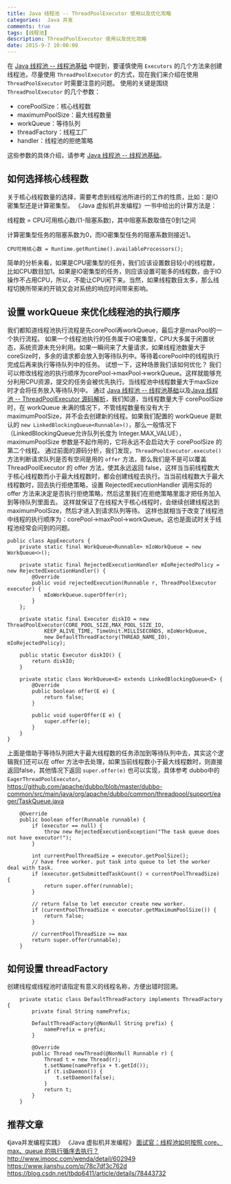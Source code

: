 ```yaml
---
title: Java 线程池 -- ThreadPoolExecutor 使用以及优化攻略
categories:  Java 并发
comments: true
tags: [线程池]
description: ThreadPoolExecutor 使用以及优化攻略
date: 2015-9-7 10:00:00
---
```


在 [Java 线程池 -- 线程池基础](http://www.heqiangfly.com/2015/09/01/java-thread-thread-pool-basic/) 中提到，要谨慎使用 `Executors` 的几个方法来创建线程池，尽量使用 `ThreadPoolExecutor` 的方式，现在我们来介绍在使用 `ThreadPoolExecutor` 时需要注意的问题。
使用的关键是围绕 `ThreadPoolExecutor` 的几个参数：

 - corePoolSize：核心线程数
 - maximumPoolSize：最大线程数量
 - workQueue：等待队列
 - threadFactory：线程工厂
 - handler：线程池的拒绝策略

这些参数的具体介绍，请参考 [Java 线程池 -- 线程池基础](http://www.heqiangfly.com/2015/09/01/java-thread-thread-pool-basic/)。

## 如何选择核心线程数

关于核心线程数量的选择，需要考虑到线程池所进行的工作的性质，比如：是IO密集型还是计算密集型。
《Java 虚拟机并发编程》一书中给出的计算方法是：

线程数 = CPU可用核心数/(1-阻塞系数)，其中阻塞系数取值在0到1之间

计算密集型任务的阻塞系数为0，而IO密集型任务的阻塞系数则接近1。

```
CPU可用核心数 = Runtime.getRuntime().availableProcessors();
```

简单的分析来看，如果是CPU密集型的任务，我们应该设置数目较小的线程数，比如CPU数目加1。如果是IO密集型的任务，则应该设置可能多的线程数，由于IO操作不占用CPU，所以，不能让CPU闲下来。当然，如果线程数目太多，那么线程切换所带来的开销又会对系统的响应时间带来影响。

## 设置 workQueue 来优化线程池的执行顺序

我们都知道线程池执行流程是先corePool再workQueue，最后才是maxPool的一个执行流程。
如果一个线程池执行的任务属于IO密集型，CPU大多属于闲置状态，系统资源未充分利用。如果一瞬间来了大量请求，如果线程池数量大于coreSize时，多余的请求都会放入到等待队列中。等待着corePool中的线程执行完成后再来执行等待队列中的任务。
试想一下，这种场景我们该如何优化？
我们可以修改线程池的执行顺序为corePool->maxPool->workQueue。这样就能够充分利用CPU资源，提交的任务会被优先执行。当线程池中线程数量大于maxSize时才会将任务放入等待队列中。
通过 [Java 线程池 -- 线程池基础](http://www.heqiangfly.com/2015/09/01/java-thread-thread-pool-basic/)以及[Java 线程池 -- ThreadPoolExecutor 源码解析](http://www.heqiangfly.com/2015/09/06/java-thread-sourcecode-of-threadpoolexecutor/)，我们知道，当线程数量大于 corePoolSize 时，在 workQueue 未满的情况下，不管线程数量有没有大于 maximumPoolSize，并不会去创建新的线程。如果我们配置的 workQueue 是默认的 `new LinkedBlockingQueue<Runnable>()`，那么一般情况下（LinkedBlockingQueue允许队列长度为 Integer.MAX_VALUE），maximumPoolSize 参数是不起作用的，它将永远不会启动大于 corePoolSize 的第二个线程。
通过前面的源码分析，我们发现，`ThreadPoolExecutor.execute()` 方法判断请求队列是否有空间是用的 `offer` 方法，那么我们是不是可以覆盖 ThreadPoolExecutor 的 offer 方法，使其永远返回 false，这样当当前线程数大于核心线程数而小于最大线程数时，都会创建线程去执行。当当前线程数大于最大线程数时，回去执行拒绝策略，设置 RejectedExecutionHandler 调用实际的 offer 方法来决定是否执行拒绝策略，然后这里我们在拒绝策略里面才把任务加入到等待队列里面去。
这样就保证了在线程大于核心线程时，会继续创建线程达到 maximumPoolSize，然后才进入到请求队列等待。
这样也就相当于改变了线程池中线程的执行顺序为：corePool->maxPool->workQueue。这也是面试时关于线程池经常会问到的问题。

```
public class AppExecutors {
    private static final WorkQueue<Runnable> mIoWorkQueue = new WorkQueue<>();

    private static final RejectedExecutionHandler mIoRejectedPolicy = new RejectedExecutionHandler() {
        @Override
        public void rejectedExecution(Runnable r, ThreadPoolExecutor executor) {
            mIoWorkQueue.superOffer(r);
        }
    };

    private static final Executor diskIO = new ThreadPoolExecutor(CORE_POOL_SIZE,MAX_POOL_SIZE_IO,
            KEEP_ALIVE_TIME, TimeUnit.MILLISECONDS, mIoWorkQueue,
            new DefaultThreadFactory(THREAD_NAME_IO), mIoRejectedPolicy);

    public static Executor diskIO() {
        return diskIO;
    }

    private static class WorkQueue<E> extends LinkedBlockingQueue<E> {
        @Override
        public boolean offer(E e) {
            return false;
        }

        public void superOffer(E e) {
            super.offer(e);
        }
    }
}

```

上面是借助于等待队列把大于最大线程数的任务添加到等待队列中去，其实这个逻辑我们还可以在 offer 方法中去处理，如果当前线程数小于最大线程数时，则直接返回false，其他情况下返回 `super.offer(e)` 也可以实现，具体参考 dubbo中的 `EagerThreadPoolExecutor`。
https://github.com/apache/dubbo/blob/master/dubbo-common/src/main/java/org/apache/dubbo/common/threadpool/support/eager/TaskQueue.java

```
    @Override
    public boolean offer(Runnable runnable) {
        if (executor == null) {
            throw new RejectedExecutionException("The task queue does not have executor!");
        }

        int currentPoolThreadSize = executor.getPoolSize();
        // have free worker. put task into queue to let the worker deal with task.
        if (executor.getSubmittedTaskCount() < currentPoolThreadSize) {
            return super.offer(runnable);
        }

        // return false to let executor create new worker.
        if (currentPoolThreadSize < executor.getMaximumPoolSize()) {
            return false;
        }

        // currentPoolThreadSize >= max
        return super.offer(runnable);
    }
```

## 如何设置 threadFactory

创建线程或线程池时请指定有意义的线程名称，方便出错时回溯。

```
    private static class DefaultThreadFactory implements ThreadFactory {
        private final String namePrefix;

        DefaultThreadFactory(@NonNull String prefix) {
            namePrefix = prefix;
        }

        @Override
        public Thread newThread(@NonNull Runnable r) {
            Thread t = new Thread(r);
            t.setName(namePrefix + t.getId());
            if (t.isDaemon()) {
                t.setDaemon(false);
            }
            return t;
        }
    }
```

## 推荐文章

《java并发编程实践》
《Java 虚拟机并发编程》
[面试官：线程池如何按照 core、max、queue 的执行循序去执行？](https://mp.weixin.qq.com/s?__biz=MjM5NzMyMjAwMA==&mid=2651488151&idx=2&sn=40872a4979087378d893589ec1d52bfa&chksm=bd2513e88a529afee2e7296260da2882fc034efec1790544aba3f2ed46dc50df589b2475d8fd&scene=21#wechat_redirect)
http://www.imooc.com/wenda/detail/602949
https://www.jianshu.com/p/78c7df3c762d
https://blog.csdn.net/tbdp6411/article/details/78443732